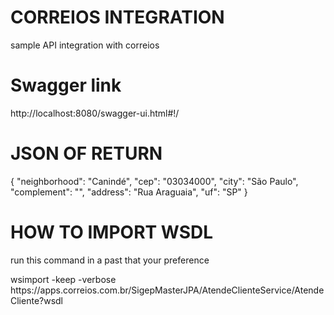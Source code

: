 # CORREIOS INTEGRATION
sample API integration with correios 


# Swagger link 
http://localhost:8080/swagger-ui.html#!/




# JSON OF RETURN

{
  "neighborhood": "Canindé",
  "cep": "03034000",
  "city": "São Paulo",
  "complement": "",
  "address": "Rua Araguaia",
  "uf": "SP"
}



# HOW TO IMPORT WSDL
run this command in a past that your preference </br>

<p>wsimport -keep -verbose  https://apps.correios.com.br/SigepMasterJPA/AtendeClienteService/AtendeCliente?wsdl </p>